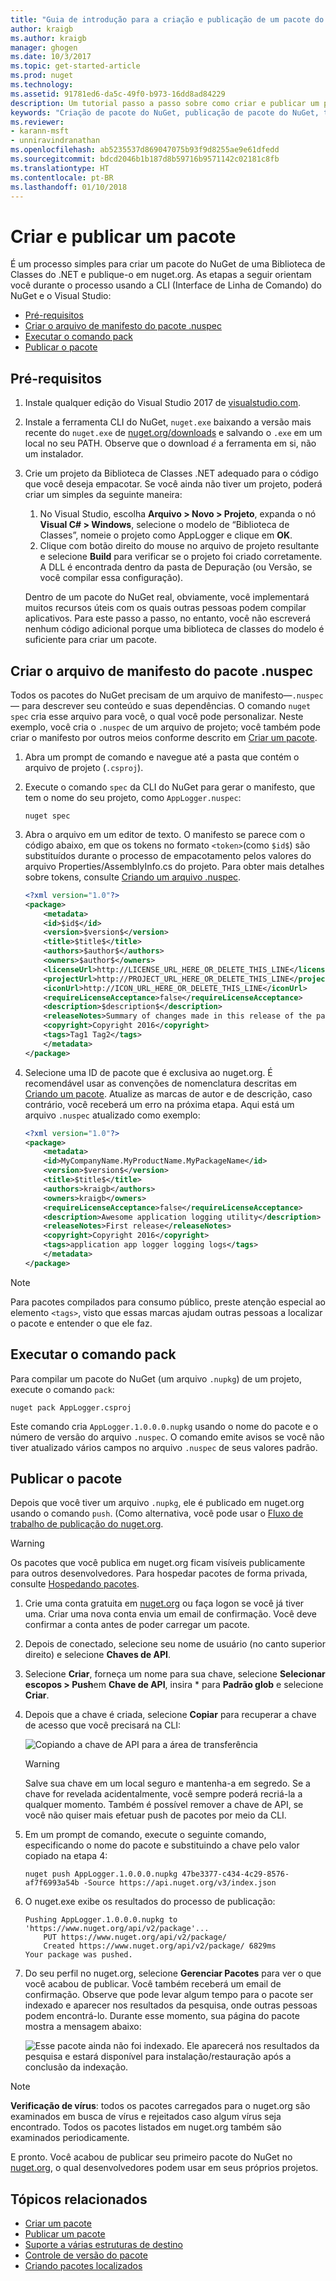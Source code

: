 ```yaml
---
title: "Guia de introdução para a criação e publicação de um pacote do NuGet | Microsoft Docs"
author: kraigb
ms.author: kraigb
manager: ghogen
ms.date: 10/3/2017
ms.topic: get-started-article
ms.prod: nuget
ms.technology: 
ms.assetid: 91781ed6-da5c-49f0-b973-16dd8ad84229
description: Um tutorial passo a passo sobre como criar e publicar um pacote do NuGet usando a interface de linha de comando nuget.exe e o Visual Studio.
keywords: "Criação de pacote do NuGet, publicação de pacote do NuGet, tutorial do NuGet"
ms.reviewer:
- karann-msft
- unniravindranathan
ms.openlocfilehash: ab5235537d869047075b93f9d8255ae9e61dfedd
ms.sourcegitcommit: bdcd2046b1b187d8b59716b9571142c02181c8fb
ms.translationtype: HT
ms.contentlocale: pt-BR
ms.lasthandoff: 01/10/2018
---
```

# <a name="create-and-publish-a-package"></a>Criar e publicar um pacote

É um processo simples para criar um pacote do NuGet de uma Biblioteca de Classes do .NET e publique-o em nuget.org. As etapas a seguir orientam você durante o processo usando a CLI (Interface de Linha de Comando) do NuGet e o Visual Studio:

- [Pré-requisitos](#install-pre-requisites)
- [Criar o arquivo de manifesto do pacote .nuspec](#create-the-nuspec-package-manifest-file)
- [Executar o comando pack](#run-the-pack-command)
- [Publicar o pacote](#publish-the-package)

## <a name="pre-requisites"></a>Pré-requisitos

1. Instale qualquer edição do Visual Studio 2017 de [visualstudio.com](https://www.visualstudio.com/).

1. Instale a ferramenta CLI do NuGet, `nuget.exe` baixando a versão mais recente do `nuget.exe` de [nuget.org/downloads](https://nuget.org/downloads) e salvando o `.exe` em um local no seu PATH. Observe que o download *é* a ferramenta em si, não um instalador.

1. Crie um projeto da Biblioteca de Classes .NET adequado para o código que você deseja empacotar. Se você ainda não tiver um projeto, poderá criar um simples da seguinte maneira:
    1. No Visual Studio, escolha **Arquivo > Novo > Projeto**, expanda o nó **Visual C# > Windows**, selecione o modelo de “Biblioteca de Classes”, nomeie o projeto como AppLogger e clique em **OK**.
    1. Clique com botão direito do mouse no arquivo de projeto resultante e selecione **Build** para verificar se o projeto foi criado corretamente. A DLL é encontrada dentro da pasta de Depuração (ou Versão, se você compilar essa configuração).

    Dentro de um pacote do NuGet real, obviamente, você implementará muitos recursos úteis com os quais outras pessoas podem compilar aplicativos. Para este passo a passo, no entanto, você não escreverá nenhum código adicional porque uma biblioteca de classes do modelo é suficiente para criar um pacote.

## <a name="create-the-nuspec-package-manifest-file"></a>Criar o arquivo de manifesto do pacote .nuspec

Todos os pacotes do NuGet precisam de um arquivo de manifesto&mdash;`.nuspec`&mdash; para descrever seu conteúdo e suas dependências. O comando `nuget spec` cria esse arquivo para você, o qual você pode personalizar. Neste exemplo, você cria o `.nuspec` de um arquivo de projeto; você também pode criar o manifesto por outros meios conforme descrito em [Criar um pacote](../create-packages/creating-a-package.md).

1. Abra um prompt de comando e navegue até a pasta que contém o arquivo de projeto (`.csproj`).

1. Execute o comando `spec` da CLI do NuGet para gerar o manifesto, que tem o nome do seu projeto, como `AppLogger.nuspec`:

    ```
    nuget spec
    ```

1. Abra o arquivo em um editor de texto. O manifesto se parece com o código abaixo, em que os tokens no formato `<token>`(como `$id$`) são substituídos durante o processo de empacotamento pelos valores do arquivo Properties/AssemblyInfo.cs do projeto. Para obter mais detalhes sobre tokens, consulte [Criando um arquivo .nuspec](../create-packages/creating-a-package.md#creating-the-nuspec-file).

    ```xml
    <?xml version="1.0"?>
    <package>
        <metadata>
        <id>$id$</id>
        <version>$version$</version>
        <title>$title$</title>
        <authors>$author$</authors>
        <owners>$author$</owners>
        <licenseUrl>http://LICENSE_URL_HERE_OR_DELETE_THIS_LINE</licenseUrl>
        <projectUrl>http://PROJECT_URL_HERE_OR_DELETE_THIS_LINE</projectUrl>
        <iconUrl>http://ICON_URL_HERE_OR_DELETE_THIS_LINE</iconUrl>
        <requireLicenseAcceptance>false</requireLicenseAcceptance>
        <description>$description$</description>
        <releaseNotes>Summary of changes made in this release of the package.</releaseNotes>
        <copyright>Copyright 2016</copyright>
        <tags>Tag1 Tag2</tags>
        </metadata>
    </package>
    ```

1. Selecione uma ID de pacote que é exclusiva ao nuget.org. É recomendável usar as convenções de nomenclatura descritas em [Criando um pacote](../create-packages/creating-a-package.md#choosing-a-unique-package-identifier-and-setting-the-version-number). Atualize as marcas de autor e de descrição, caso contrário, você receberá um erro na próxima etapa. Aqui está um arquivo `.nuspec` atualizado como exemplo:

    ```xml
    <?xml version="1.0"?>
    <package>
        <metadata>
        <id>MyCompanyName.MyProductName.MyPackageName</id>
        <version>$version$</version>
        <title>$title$</title>
        <authors>kraigb</authors>
        <owners>kraigb</owners>
        <requireLicenseAcceptance>false</requireLicenseAcceptance>
        <description>Awesome application logging utility</description>
        <releaseNotes>First release</releaseNotes>
        <copyright>Copyright 2016</copyright>
        <tags>application app logger logging logs</tags>
        </metadata>
    </package>
    ```

> [!Note]
> Para pacotes compilados para consumo público, preste atenção especial ao elemento `<tags>`, visto que essas marcas ajudam outras pessoas a localizar o pacote e entender o que ele faz.

## <a name="run-the-pack-command"></a>Executar o comando pack

Para compilar um pacote do NuGet (um arquivo `.nupkg`) de um projeto, execute o comando `pack`:

```
nuget pack AppLogger.csproj
```

Este comando cria `AppLogger.1.0.0.0.nupkg` usando o nome do pacote e o número de versão do arquivo `.nuspec`. O comando emite avisos se você não tiver atualizado vários campos no arquivo `.nuspec` de seus valores padrão.

## <a name="publish-the-package"></a>Publicar o pacote

Depois que você tiver um arquivo `.nupkg`, ele é publicado em nuget.org usando o comando `push`. (Como alternativa, você pode usar o [Fluxo de trabalho de publicação do nuget.org](../create-packages/publish-a-package.md#publish-to-nugetorg).

> [!Warning]
> Os pacotes que você publica em nuget.org ficam visíveis publicamente para outros desenvolvedores. Para hospedar pacotes de forma privada, consulte [Hospedando pacotes](../hosting-packages/overview.md).

1. Crie uma conta gratuita em [nuget.org](https://www.nuget.org/users/account/LogOn?returnUrl=%2F) ou faça logon se você já tiver uma. Criar uma nova conta envia um email de confirmação. Você deve confirmar a conta antes de poder carregar um pacote.

1. Depois de conectado, selecione seu nome de usuário (no canto superior direito) e selecione **Chaves de API**.

1. Selecione **Criar**, forneça um nome para sua chave, selecione **Selecionar escopos > Push**em **Chave de API**, insira * para **Padrão glob** e selecione **Criar**.

1. Depois que a chave é criada, selecione **Copiar** para recuperar a chave de acesso que você precisará na CLI:

    ![Copiando a chave de API para a área de transferência](media/QS_Create-02-APIKey.png)

    > [!Warning]
    > Salve sua chave em um local seguro e mantenha-a em segredo. Se a chave for revelada acidentalmente, você sempre poderá recriá-la a qualquer momento. Também é possível remover a chave de API, se você não quiser mais efetuar push de pacotes por meio da CLI.

1. Em um prompt de comando, execute o seguinte comando, especificando o nome do pacote e substituindo a chave pelo valor copiado na etapa 4:

    ```
    nuget push AppLogger.1.0.0.0.nupkg 47be3377-c434-4c29-8576-af7f6993a54b -Source https://api.nuget.org/v3/index.json
    ```

1. O nuget.exe exibe os resultados do processo de publicação:

    ```
    Pushing AppLogger.1.0.0.0.nupkg to 'https://www.nuget.org/api/v2/package'...
        PUT https://www.nuget.org/api/v2/package/
        Created https://www.nuget.org/api/v2/package/ 6829ms
    Your package was pushed. 
    ```

1. Do seu perfil no nuget.org, selecione **Gerenciar Pacotes** para ver o que você acabou de publicar. Você também receberá um email de confirmação. Observe que pode levar algum tempo para o pacote ser indexado e aparecer nos resultados da pesquisa, onde outras pessoas podem encontrá-lo. Durante esse momento, sua página do pacote mostra a mensagem abaixo:

    ![Esse pacote ainda não foi indexado. Ele aparecerá nos resultados da pesquisa e estará disponível para instalação/restauração após a conclusão da indexação.](media/QS_Create-03-NotIndexed.png)

> [!Note]
> **Verificação de vírus**: todos os pacotes carregados para o nuget.org são examinados em busca de vírus e rejeitados caso algum vírus seja encontrado. Todos os pacotes listados em nuget.org também são examinados periodicamente.

E pronto. Você acabou de publicar seu primeiro pacote do NuGet no [nuget.org](https://www.nuget.org/), o qual desenvolvedores podem usar em seus próprios projetos.

## <a name="related-topics"></a>Tópicos relacionados

- [Criar um pacote](../create-packages/creating-a-package.md)
- [Publicar um pacote](../create-packages/publish-a-package.md)
- [Suporte a várias estruturas de destino](../create-packages/supporting-multiple-target-frameworks.md)
- [Controle de versão do pacote](../reference/package-versioning.md)
- [Criando pacotes localizados](../create-packages/creating-localized-packages.md)
